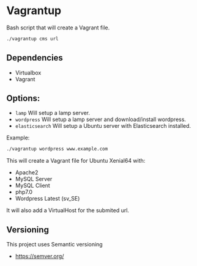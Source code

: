 # Vagrantup

Bash script that will create a Vagrant file.

``` bash
./vagrantup cms url
```

## Dependencies

* Virtualbox
* Vagrant

## Options:

* `lamp`      Will setup a lamp server.
* `wordpress` Will setup a lamp server and download/install wordpress.
* `elasticsearch` Will setup a Ubuntu server with Elasticsearch installed.

Example:

``` bash
./vagrantup wordpress www.example.com
```

This will create a Vagrant file for Ubuntu Xenial64 with: 

* Apache2
* MySQL Server
* MySQL Client
* php7.0
* Wordpress Latest (sv_SE)

It will also add a VirtualHost for the submited url.

## Versioning

This project uses Semantic versioning

* https://semver.org/
